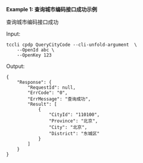 **Example 1: 查询城市编码接口成功示例**

查询城市编码接口成功

Input: 

```
tccli cpdp QueryCityCode --cli-unfold-argument  \
    --OpenId abc \
    --OpenKey 123
```

Output: 
```
{
    "Response": {
        "RequestId": null,
        "ErrCode": "0",
        "ErrMessage": "查询成功",
        "Result": [
            {
                "CityId": "110100",
                "Province": "北京",
                "City": "北京",
                "District": "东城区"
            }
        ]
    }
}
```

